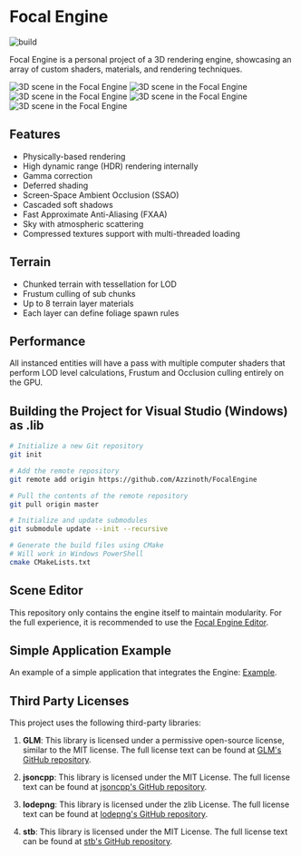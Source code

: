 # Focal Engine

![build](https://github.com/Azzinoth/FocalEngine/actions/workflows/Build.yml/badge.svg?branch=master)

Focal Engine is a personal project of a 3D rendering engine, showcasing an array of custom shaders, materials, and rendering techniques.

![3D scene in the Focal Engine](https://github.com/Azzinoth/FocalEngine/blob/media/1.png)
![3D scene in the Focal Engine](https://github.com/Azzinoth/FocalEngine/blob/media/2.png)
![3D scene in the Focal Engine](https://github.com/Azzinoth/FocalEngine/blob/media/3.png)
![3D scene in the Focal Engine](https://github.com/Azzinoth/FocalEngine/blob/media/4.png)
![3D scene in the Focal Engine](https://github.com/Azzinoth/FocalEngine/blob/media/5.png)

## Features

- Physically-based rendering
- High dynamic range (HDR) rendering internally
- Gamma correction
- Deferred shading
- Screen-Space Ambient Occlusion (SSAO)
- Cascaded soft shadows
- Fast Approximate Anti-Aliasing (FXAA)
- Sky with atmospheric scattering
- Compressed textures support with multi-threaded loading

## Terrain

- Chunked terrain with tessellation for LOD
- Frustum culling of sub chunks
- Up to 8 terrain layer materials
- Each layer can define foliage spawn rules

## Performance

All instanced entities will have a pass with multiple computer shaders that perform LOD level calculations, Frustum and Occlusion culling entirely on the GPU.

## Building the Project for Visual Studio (Windows) as .lib

```bash
# Initialize a new Git repository
git init

# Add the remote repository
git remote add origin https://github.com/Azzinoth/FocalEngine

# Pull the contents of the remote repository
git pull origin master

# Initialize and update submodules
git submodule update --init --recursive

# Generate the build files using CMake
# Will work in Windows PowerShell
cmake CMakeLists.txt
```

## Scene Editor
This repository only contains the engine itself to maintain modularity. For the full experience, it is recommended to use the [Focal Engine Editor](https://github.com/Azzinoth/FocalEngineEditor).

## Simple Application Example
An example of a simple application that integrates the Engine: [Example](https://github.com/Azzinoth/FocalEngineAppExample).

## Third Party Licenses

This project uses the following third-party libraries:

1) **GLM**: This library is licensed under a permissive open-source license, similar to the MIT license. The full license text can be found at [GLM's GitHub repository](https://github.com/g-truc/glm/blob/master/copying.txt).

2) **jsoncpp**: This library is licensed under the MIT License. The full license text can be found at [jsoncpp's GitHub repository](https://github.com/open-source-parsers/jsoncpp/blob/master/LICENSE).

3) **lodepng**: This library is licensed under the zlib License. The full license text can be found at [lodepng's GitHub repository](https://github.com/lvandeve/lodepng/blob/master/LICENSE).

4) **stb**: This library is licensed under the MIT License. The full license text can be found at [stb's GitHub repository](https://github.com/nothings/stb/blob/master/LICENSE).
